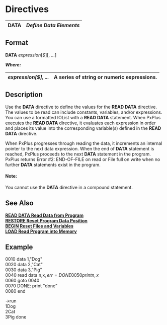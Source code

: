 # Directives

**DATA** |  **_Define Data Elements_**  
---|---  
  
##  Format

**DATA** _expression_[_$_][, _..._]  
  
**_Where:_**

_expression[$], ..._ |  A series of string or numeric expressions.  
---|---  
  
##  Description

Use the **DATA** directive to define the values for the **READ DATA** directive. The values to be read can include constants, variables, and/or expressions. You can use a formatted IOList with a **READ DATA** statement. When PxPlus executes the **READ DATA** directive, it evaluates each expression in order and places its value into the corresponding variable(s) defined in the **READ DATA** directive.

When PxPlus progresses through reading the data, it increments an internal pointer to the next data expression. When the end of **DATA** statement is reached, PxPlus proceeds to the next **DATA** statement in the program. PxPlus returns Error #2: END-OF-FILE on read or File full on write when no further **DATA** statements exist in the program.

#### **Note:**  
You cannot use the **DATA** directive in a compound statement.

##  See Also

**[READ DATA Read Data from Program](read_data.md)  
[RESTORE Reset Program Data Position](restore.md)  
[BEGIN Reset Files and Variables](begin.md)**  
**[LOAD Read Program into Memory](load.md)**

##  Example

0010 data 1,"Dog"  
0020 data 2,"Cat"  
0030 data 3,"Pig"  
0040 read data n,x$,err=DONE  
0050 print n,x$  
0060 goto 0040  
0070 DONE: print "done"  
0080 end  
  
->run  
1Dog  
2Cat  
3Pig done
